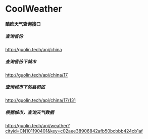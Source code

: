 # CoolWeather

#### 酷欧天气查询接口

##### 查询省份
http://guolin.tech/api/china

##### 查询省份下城市
http://guolin.tech/api/china/17

##### 查询城市下的县和区
http://guolin.tech/api/china/17/131

##### 根据城市，查询天气数据
http://guolin.tech/api/weather?cityid=CN101190401&key=c02aee38906842afb50bcbbb424cb1af
